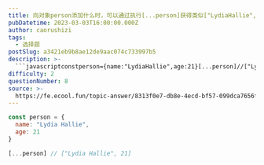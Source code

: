 ```yaml
---
title: 向对象person添加什么时，可以通过执行[...person]获得类似["LydiaHallie",21]的输出？
pubDatetime: 2023-03-03T16:00:00.000Z
author: caorushizi
tags:
  - 选择题
postSlug: a3421eb9b8ae12de9aac074c733997b5
description: >-
  ```javascriptconstperson={name:"LydiaHallie",age:21}[...person]//["LydiaHallie",21]```
difficulty: 2
questionNumber: 8
source: >-
  https://fe.ecool.fun/topic-answer/8313f0e7-db8e-4ecd-bf57-099dca7656fb?orderBy=updateTime&order=desc&tagId=32
---
```


```javascript
const person = {
  name: "Lydia Hallie",
  age: 21
}

[...person] // ["Lydia Hallie", 21]
```
